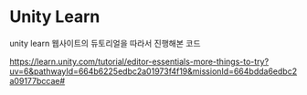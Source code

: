 # Unity Learn
unity learn 웹사이트의 듀토리얼을 따라서 진행해본 코드

https://learn.unity.com/tutorial/editor-essentials-more-things-to-try?uv=6&pathwayId=664b6225edbc2a01973f4f19&missionId=664bdda6edbc2a09177bccae#

